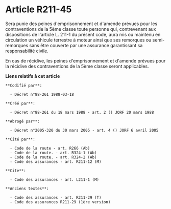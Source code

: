 # Article R211-45

Sera punie des peines d'emprisonnement et d'amende prévues pour les contraventions de la 5ème classe toute personne qui,
contrevenant aux dispositions de l'article L. 211-1 du présent code, aura mis ou maintenu en circulation un véhicule
terrestre à moteur ainsi que ses remorques ou semi-remorques sans être couverte par une assurance garantissant sa
responsabilité civile.

En cas de récidive, les peines d'emprisonnement et d'amende prévues pour la récidive des contraventions de la 5ème classe
seront applicables.

**Liens relatifs à cet article**

	**Codifié par**:

	  - Décret n°88-261 1988-03-18

	**Créé par**:

	  - Décret n°88-261 du 18 mars 1988 - art. 2 () JORF 20 mars 1988

	**Abrogé par**:

	  - Décret n°2005-320 du 30 mars 2005 - art. 4 () JORF 6 avril 2005

	**Cité par**:

	  - Code de la route - art. R266 (Ab)
	  - Code de la route. - art. R324-1 (Ab)
	  - Code de la route. - art. R324-2 (Ab)
	  - Code des assurances - art. R211-12 (M)

	**Cite**:

	  - Code des assurances - art. L211-1 (M)

	**Anciens textes**:

	  - Code des assurances - art. R211-29 (T)
	  - Code des assurances R211-29 (1ère version)
